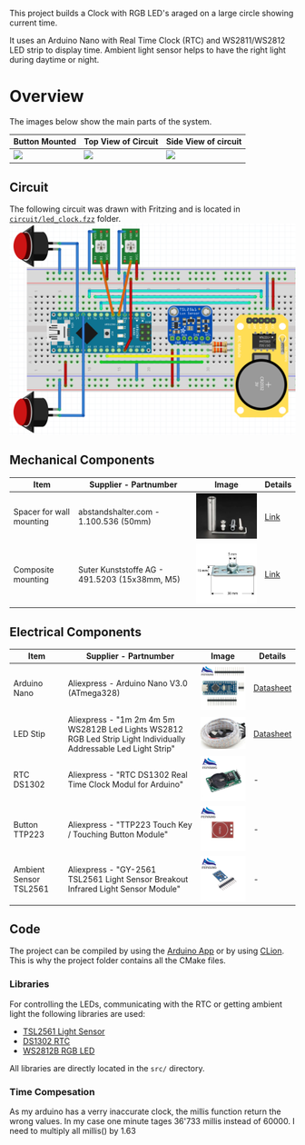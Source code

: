 
This project builds a Clock with RGB LED's araged on a large circle showing current time.

It uses an Arduino Nano with Real Time Clock (RTC) and WS2811/WS2812 LED strip to display time. Ambient light sensor helps to have the right light during daytime or night.


# Overview
The images below show the main parts of the system.

| Button Mounted | Top View of Circuit | Side View of circuit |
| ---            | ---                 |   ---                |
| <img src="./img/overview_button_mounted.jpg" width="100%"> | <img src="./img/overview_circuit.jpg" width="100%"> | <img src="./img/overview_side.jpg" width="100%"> |


## Circuit
The following circuit was drawn with Fritzing and is located in [`circuit/led_clock.fzz`](./circuit/led_clock.fzz) folder. 
![breadboard circuit](./circuit/led_clock_bb.png)

## Mechanical Components
| Item | Supplier - Partnumber | Image | Details |
| ---  | ---                   | ---   | ---     |
| Spacer for wall mounting | abstandshalter.com - 1.100.536 (50mm) | <img src="./img/spacer-13x50mm.jpeg" width="250"> | [Link](https://www.abstandshalter.com/wandabstandshalter/buchstabenbefestigung/schriften-befestigung-gewinde-edelstahl-oe-13x50mm-distanzhuelse-v2a) |
| Composite mounting | Suter Kunststoffe AG - 491.5203 (15x38mm, M5) | <img src="./img/mount_m5.jpg" width="250"> | [Link](https://shop.swiss-composite.ch/pi.php/Formenbau/Composite-Muttern-Schrauben/Composite-Mutter-INOX-M-5-38x15mm-pStk.html) |


## Electrical Components
| Item | Supplier - Partnumber | Image | Details |
| ---  | ---                   | ---   | ---     |
| Arduino Nano | Aliexpress - Arduino Nano V3.0 (ATmega328) | <img src="./img/arduino_nano_v3.webp" width="250"> | [Datasheet](datasheet/NanoV3.0_ATmega328_ali.pdf) |
| LED Stip | Aliexpress - "1m 2m 4m 5m WS2812B Led Lights WS2812 RGB Led Strip Light Individually Addressable Led Light Strip" | <img src="./img/rgb_led.jpg" width="250"> | [Datasheet](datasheet/led_WS2812B.pdf)
| RTC DS1302 | Aliexpress - "RTC DS1302 Real Time Clock Modul for Arduino" | <img src="./img/RTC_DS1302.webp" width="250"> | -
| Button TTP223 | Aliexpress - "TTP223 Touch Key / Touching Button Module" | <img src="./img/TouchButton_TTP223.webp" width="250"> | -
| Ambient Sensor TSL2561 | Aliexpress - "GY-2561 TSL2561 Light Sensor Breakout Infrared Light Sensor Module" | <img src="./img/Ambient-TSL2561.webp" width="250"> | -


## Code
The project can be compiled by using the [Arduino App](https://www.arduino.cc/download) or by using 
[CLion](https://www.jetbrains.com/clion/). This is why the project folder contains all the CMake files.


### Libraries
For controlling the LEDs, communicating with the RTC or getting ambient light the following libraries are used:
 - [TSL2561 Light Sensor](https://github.com/adafruit/TSL2561-Arduino-Library)
 - [DS1302 RTC](https://github.com/msparks/arduino-ds1302)
 - [WS2812B RGB LED](https://github.com/adafruit/Adafruit_NeoPixel)
 
 All libraries are directly located in the `src/` directory.
 
### Time Compesation
As my arduino has a verry inaccurate clock, the millis function return the wrong values.
In my case one minute tages 36'733 millis instead of 60000.
I need to multiply all millis() by 1.63
